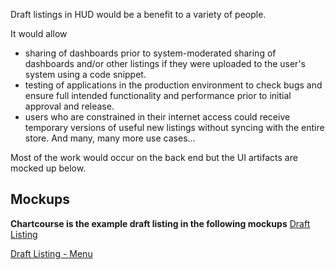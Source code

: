 Draft listings in HUD would be a benefit to a variety of people.

It would allow
* sharing of dashboards prior to system-moderated sharing of dashboards and/or other listings if they were uploaded to the user's system using a code snippet.
* testing of applications in the production environment to check bugs and ensure full intended functionality and performance prior to initial approval and release.
* users who are constrained in their internet access could receive temporary versions of useful new listings without syncing with the entire store.
And many, many more use cases...

Most of the work would occur on the back end but the UI artifacts are mocked up below.

## Mockups
**Chartcourse is the example draft listing in the following mockups**
[Draft Listing](https://raw.githubusercontent.com/ozone-development/ozp-documentation/master/mockups/hud/HUD_Bookmarks_Draft_00Static.png)

[Draft Listing - Menu](https://raw.githubusercontent.com/ozone-development/ozp-documentation/master/mockups/hud/HUD_Bookmarks_Draft_01Menu.png)